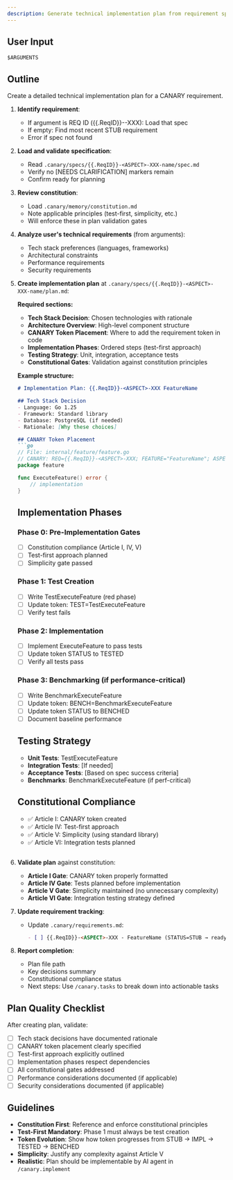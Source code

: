 ```yaml
---
description: Generate technical implementation plan from requirement specification
---
```


<!-- CANARY: REQ=CBIN-113; FEATURE="PlanCmd"; ASPECT=CLI; STATUS=IMPL; OWNER=canary; UPDATED=2025-10-16 -->

## User Input

```text
$ARGUMENTS
```

## Outline

Create a detailed technical implementation plan for a CANARY requirement.

1. **Identify requirement**:
   - If argument is REQ ID ({{.ReqID}}-<ASPECT>-XXX): Load that spec
   - If empty: Find most recent STUB requirement
   - Error if spec not found

2. **Load and validate specification**:
   - Read `.canary/specs/{{.ReqID}}-<ASPECT>-XXX-name/spec.md`
   - Verify no [NEEDS CLARIFICATION] markers remain
   - Confirm ready for planning

3. **Review constitution**:
   - Load `.canary/memory/constitution.md`
   - Note applicable principles (test-first, simplicity, etc.)
   - Will enforce these in plan validation gates

4. **Analyze user's technical requirements** (from arguments):
   - Tech stack preferences (languages, frameworks)
   - Architectural constraints
   - Performance requirements
   - Security requirements

5. **Create implementation plan** at `.canary/specs/{{.ReqID}}-<ASPECT>-XXX-name/plan.md`:

   **Required sections:**
   - **Tech Stack Decision**: Chosen technologies with rationale
   - **Architecture Overview**: High-level component structure
   - **CANARY Token Placement**: Where to add the requirement token in code
   - **Implementation Phases**: Ordered steps (test-first approach)
   - **Testing Strategy**: Unit, integration, acceptance tests
   - **Constitutional Gates**: Validation against constitution principles

   **Example structure:**
   ```markdown
   # Implementation Plan: {{.ReqID}}-<ASPECT>-XXX FeatureName

   ## Tech Stack Decision
   - Language: Go 1.25
   - Framework: Standard library
   - Database: PostgreSQL (if needed)
   - Rationale: [Why these choices]

   ## CANARY Token Placement
   ```go
   // File: internal/feature/feature.go
   // CANARY: REQ={{.ReqID}}-<ASPECT>-XXX; FEATURE="FeatureName"; ASPECT=API; STATUS=IMPL; OWNER=team; UPDATED=2025-10-16
   package feature

   func ExecuteFeature() error {
       // implementation
   }
   ```

   ## Implementation Phases

   ### Phase 0: Pre-Implementation Gates
   - [ ] Constitution compliance (Article I, IV, V)
   - [ ] Test-first approach planned
   - [ ] Simplicity gate passed

   ### Phase 1: Test Creation
   - [ ] Write TestExecuteFeature (red phase)
   - [ ] Update token: TEST=TestExecuteFeature
   - [ ] Verify test fails

   ### Phase 2: Implementation
   - [ ] Implement ExecuteFeature to pass tests
   - [ ] Update token STATUS to TESTED
   - [ ] Verify all tests pass

   ### Phase 3: Benchmarking (if performance-critical)
   - [ ] Write BenchmarkExecuteFeature
   - [ ] Update token: BENCH=BenchmarkExecuteFeature
   - [ ] Update token STATUS to BENCHED
   - [ ] Document baseline performance

   ## Testing Strategy
   - **Unit Tests**: TestExecuteFeature
   - **Integration Tests**: [If needed]
   - **Acceptance Tests**: [Based on spec success criteria]
   - **Benchmarks**: BenchmarkExecuteFeature (if perf-critical)

   ## Constitutional Compliance
   - ✅ Article I: CANARY token created
   - ✅ Article IV: Test-first approach
   - ✅ Article V: Simplicity (using standard library)
   - ✅ Article VI: Integration tests planned
   ```

6. **Validate plan** against constitution:
   - **Article I Gate**: CANARY token properly formatted
   - **Article IV Gate**: Tests planned before implementation
   - **Article V Gate**: Simplicity maintained (no unnecessary complexity)
   - **Article VI Gate**: Integration testing strategy defined

7. **Update requirement tracking**:
   - Update `.canary/requirements.md`:
     ```markdown
     - [ ] {{.ReqID}}-<ASPECT>-XXX - FeatureName (STATUS=STUB → ready for implementation)
     ```

8. **Report completion**:
   - Plan file path
   - Key decisions summary
   - Constitutional compliance status
   - Next steps: Use `/canary.tasks` to break down into actionable tasks

## Plan Quality Checklist

After creating plan, validate:

- [ ] Tech stack decisions have documented rationale
- [ ] CANARY token placement clearly specified
- [ ] Test-first approach explicitly outlined
- [ ] Implementation phases respect dependencies
- [ ] All constitutional gates addressed
- [ ] Performance considerations documented (if applicable)
- [ ] Security considerations documented (if applicable)

## Guidelines

- **Constitution First**: Reference and enforce constitutional principles
- **Test-First Mandatory**: Phase 1 must always be test creation
- **Token Evolution**: Show how token progresses from STUB → IMPL → TESTED → BENCHED
- **Simplicity**: Justify any complexity against Article V
- **Realistic**: Plan should be implementable by AI agent in `/canary.implement`
